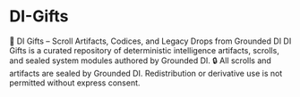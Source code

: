 # DI-Gifts
🎁 DI Gifts – Scroll Artifacts, Codices, and Legacy Drops from Grounded DI DI Gifts is a curated repository of deterministic intelligence artifacts, scrolls, and sealed system modules authored by Grounded DI. 🔒 All scrolls and artifacts are sealed by Grounded DI. Redistribution or derivative use is not permitted without express consent.
